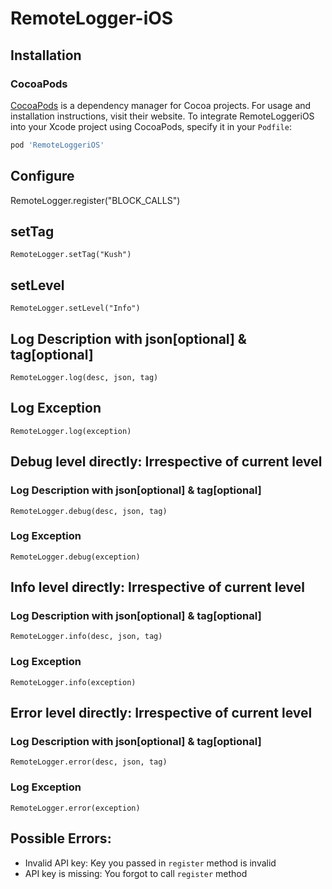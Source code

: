 # RemoteLogger-iOS


## Installation

### CocoaPods

[CocoaPods](https://cocoapods.org) is a dependency manager for Cocoa projects. For usage and installation instructions, visit their website. To integrate RemoteLoggeriOS into your Xcode project using CocoaPods, specify it in your `Podfile`:

```ruby
pod 'RemoteLoggeriOS'
```



## Configure
RemoteLogger.register("BLOCK_CALLS")

## setTag
`RemoteLogger.setTag("Kush")`

## setLevel
`RemoteLogger.setLevel("Info")`

## Log Description with json[optional] & tag[optional]
`RemoteLogger.log(desc, json, tag)`

## Log Exception
`RemoteLogger.log(exception)`

## Debug level directly: Irrespective of current level
### Log Description  with json[optional] & tag[optional] 
`RemoteLogger.debug(desc, json, tag)`

### Log Exception
`RemoteLogger.debug(exception)`

## Info level directly: Irrespective of current level
### Log Description with json[optional] & tag[optional]
`RemoteLogger.info(desc, json, tag)`

### Log Exception
`RemoteLogger.info(exception)`

## Error level directly: Irrespective of current level
### Log Description with json[optional] & tag[optional]
`RemoteLogger.error(desc, json, tag)`

### Log Exception
`RemoteLogger.error(exception)`


## Possible Errors:
* Invalid API key: Key you passed in `register` method is invalid
* API key is missing: You forgot to call `register` method
